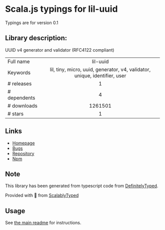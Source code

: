 
# Scala.js typings for lil-uuid

Typings are for version 0.1

## Library description:
UUID v4 generator and validator (RFC4122 compliant)

|                    |                 |
| ------------------ | :-------------: |
| Full name          | lil-uuid |
| Keywords           | lil, tiny, micro, uuid, generator, v4, validator, unique, identifier, user |
| # releases         | 1 |
| # dependents       | 4 |
| # downloads        | 1261501 |
| # stars            | 1 |

## Links
- [Homepage](https://github.com/lil-js/uuid)
- [Bugs](https://github.com/lil-js/uuid/issues)
- [Repository](https://github.com/lil-js/uuid)
- [Npm](https://www.npmjs.com/package/lil-uuid)
    


## Note
This library has been generated from typescript code from [DefinitelyTyped](https://definitelytyped.org).

Provided with :purple_heart: from [ScalablyTyped](https://github.com/oyvindberg/ScalablyTyped)

## Usage
See [the main readme](../../readme.md) for instructions.


